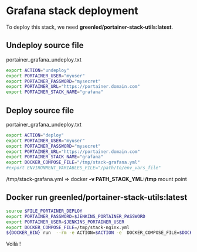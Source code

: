 # Grafana stack deployment

To deploy this stack, we need **greenled/portainer-stack-utils:latest**.

## Undeploy source file

portainer_grafana_undeploy.txt
```bash
export ACTION="undeploy"
export PORTAINER_USER="myuser"
export PORTAINER_PASSWORD="mysecret"
export PORTAINER_URL="https://portainer.domain.com"
export PORTAINER_STACK_NAME="grafana"
```

## Deploy source file

portainer_grafana_undeploy.txt
```bash
export ACTION="deploy"
export PORTAINER_USER="myuser"
export PORTAINER_PASSWORD="mysecret"
export PORTAINER_URL="https://portainer.domain.com"
export PORTAINER_STACK_NAME="grafana"
export DOCKER_COMPOSE_FILE="/tmp/stack-grafana.yml"
#export ENVIRONMENT_VARIABLES_FILE="/path/to/env_vars_file"
```

/tmp/stack-grafana.yml => docker **-v PATH_STACK_YML:/tmp** mount point


## Docker run **greenled/portainer-stack-utils:latest**

```bash
source $FILE_PORTAINER_DEPLOY
export PORTAINER_PASSWORD=$JENKINS_PORTAINER_PASSWORD
export PORTAINER_USER=$JENKINS_PORTAINER_USER
export DOCKER_COMPOSE_FILE=/tmp/stack-nginx.yml
${DOCKER_BIN} run  --rm -e ACTION=$ACTION -e  DOCKER_COMPOSE_FILE=$DOCKER_COMPOSE_FILE -e PORTAINER_USER=$PORTAINER_USER -e PORTAINER_PASSWORD=$PORTAINER_PASSWORD -e PORTAINER_URL=$PORTAINER_URL -e PORTAINER_STACK_NAME=$PORTAINER_STACK_NAME  -v ${STACK_DEFINITION}:/tmp greenled/portainer-stack-utils:latest

```
Voilà !